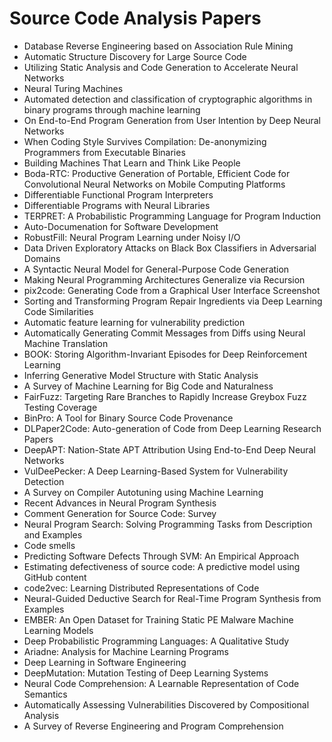 # Source Code Analysis Papers

<ul>

                             

 <li><a target="_blank" href="https://github.com/manjunath5496/Source-Code-Analysis-Papers/blob/master/s(1).pdf" style="text-decoration:none;">Database Reverse Engineering based on Association Rule Mining</a></li>

 <li><a target="_blank" href="https://github.com/manjunath5496/Source-Code-Analysis-Papers/blob/master/s(2).pdf" style="text-decoration:none;">Automatic Structure Discovery for Large Source Code</a></li>

<li><a target="_blank" href="https://github.com/manjunath5496/Source-Code-Analysis-Papers/blob/master/s(3).pdf" style="text-decoration:none;">Utilizing Static Analysis and Code Generation to Accelerate Neural Networks</a></li>
 <li><a target="_blank" href="https://github.com/manjunath5496/Source-Code-Analysis-Papers/blob/master/s(4).pdf" style="text-decoration:none;">Neural Turing Machines</a></li>                              
<li><a target="_blank" href="https://github.com/manjunath5496/Source-Code-Analysis-Papers/blob/master/s(5).pdf" style="text-decoration:none;">Automated detection and classification of cryptographic algorithms in binary programs through machine learning</a></li>
<li><a target="_blank" href="https://github.com/manjunath5496/Source-Code-Analysis-Papers/blob/master/s(6).pdf" style="text-decoration:none;">On End-to-End Program Generation from User Intention by Deep Neural Networks</a></li>
 <li><a target="_blank" href="https://github.com/manjunath5496/Source-Code-Analysis-Papers/blob/master/s(7).pdf" style="text-decoration:none;">When Coding Style Survives Compilation: De-anonymizing Programmers from Executable Binaries</a></li>

 <li><a target="_blank" href="https://github.com/manjunath5496/Source-Code-Analysis-Papers/blob/master/s(8).pdf" style="text-decoration:none;"> Building Machines That Learn and Think Like People </a></li>
   <li><a target="_blank" href="https://github.com/manjunath5496/Source-Code-Analysis-Papers/blob/master/s(9).pdf" style="text-decoration:none;">Boda-RTC: Productive Generation of Portable, Efficient Code for Convolutional Neural Networks on Mobile Computing Platforms</a></li>
  
   
 <li><a target="_blank" href="https://github.com/manjunath5496/Source-Code-Analysis-Papers/blob/master/s(10).pdf" style="text-decoration:none;">Differentiable Functional Program Interpreters </a></li>                              
<li><a target="_blank" href="https://github.com/manjunath5496/Source-Code-Analysis-Papers/blob/master/s(11).pdf" style="text-decoration:none;">Differentiable Programs with Neural Libraries</a></li>
<li><a target="_blank" href="https://github.com/manjunath5496/Source-Code-Analysis-Papers/blob/master/s(12).pdf" style="text-decoration:none;">TERPRET: A Probabilistic Programming Language for Program Induction</a></li>
<li><a target="_blank" href="https://github.com/manjunath5496/Source-Code-Analysis-Papers/blob/master/s(13).pdf" style="text-decoration:none;">Auto-Documenation for Software Development</a></li>

<li><a target="_blank" href="https://github.com/manjunath5496/Source-Code-Analysis-Papers/blob/master/s(14).pdf" style="text-decoration:none;">RobustFill: Neural Program Learning under Noisy I/O</a></li>
                              
<li><a target="_blank" href="https://github.com/manjunath5496/Source-Code-Analysis-Papers/blob/master/s(15).pdf" style="text-decoration:none;">Data Driven Exploratory Attacks on Black Box Classifiers in Adversarial Domains</a></li>

<li><a target="_blank" href="https://github.com/manjunath5496/Source-Code-Analysis-Papers/blob/master/s(16).pdf" style="text-decoration:none;">A Syntactic Neural Model for General-Purpose Code Generation</a></li>

  <li><a target="_blank" href="https://github.com/manjunath5496/Source-Code-Analysis-Papers/blob/master/s(17).pdf" style="text-decoration:none;">Making Neural Programming Architectures Generalize via Recursion</a></li>   
  
<li><a target="_blank" href="https://github.com/manjunath5496/Source-Code-Analysis-Papers/blob/master/s(18).pdf" style="text-decoration:none;">pix2code: Generating Code from a Graphical User Interface Screenshot</a></li> 

  
<li><a target="_blank" href="https://github.com/manjunath5496/Source-Code-Analysis-Papers/blob/master/s(19).pdf" style="text-decoration:none;">Sorting and Transforming Program Repair Ingredients via Deep Learning Code Similarities</a></li> 

<li><a target="_blank" href="https://github.com/manjunath5496/Source-Code-Analysis-Papers/blob/master/s(20).pdf" style="text-decoration:none;">Automatic feature learning for vulnerability prediction</a></li>

<li><a target="_blank" href="https://github.com/manjunath5496/Source-Code-Analysis-Papers/blob/master/s(21).pdf" style="text-decoration:none;">Automatically Generating Commit Messages from Diffs using Neural Machine Translation</a></li>
<li><a target="_blank" href="https://github.com/manjunath5496/Source-Code-Analysis-Papers/blob/master/s(22).pdf" style="text-decoration:none;">BOOK: Storing Algorithm-Invariant Episodes for Deep Reinforcement Learning</a></li> 
 <li><a target="_blank" href="https://github.com/manjunath5496/Source-Code-Analysis-Papers/blob/master/s(23).pdf" style="text-decoration:none;">Inferring Generative Model Structure with Static Analysis</a></li> 
 

   <li><a target="_blank" href="https://github.com/manjunath5496/Source-Code-Analysis-Papers/blob/master/s(24).pdf" style="text-decoration:none;">A Survey of Machine Learning for Big Code and Naturalness</a></li>
 
   <li><a target="_blank" href="https://github.com/manjunath5496/Source-Code-Analysis-Papers/blob/master/s(25).pdf" style="text-decoration:none;">FairFuzz: Targeting Rare Branches to Rapidly Increase Greybox Fuzz Testing Coverage</a></li>                              
 <li><a target="_blank" href="https://github.com/manjunath5496/Source-Code-Analysis-Papers/blob/master/s(26).pdf" style="text-decoration:none;">BinPro: A Tool for Binary Source Code Provenance</a></li>
 <li><a target="_blank" href="https://github.com/manjunath5496/Source-Code-Analysis-Papers/blob/master/s(27).pdf" style="text-decoration:none;">DLPaper2Code: Auto-generation of Code from Deep Learning Research Papers</a></li>
   
 
   <li><a target="_blank" href="https://github.com/manjunath5496/Source-Code-Analysis-Papers/blob/master/s(28).pdf" style="text-decoration:none;">DeepAPT: Nation-State APT Attribution Using End-to-End Deep Neural Networks</a></li>
 
   <li><a target="_blank" href="https://github.com/manjunath5496/Source-Code-Analysis-Papers/blob/master/s(29).pdf" style="text-decoration:none;">VulDeePecker: A Deep Learning-Based System for Vulnerability Detection </a></li>                              

  <li><a target="_blank" href="https://github.com/manjunath5496/Source-Code-Analysis-Papers/blob/master/s(30).pdf" style="text-decoration:none;">A Survey on Compiler Autotuning using Machine Learning</a></li>
 
   <li><a target="_blank" href="https://github.com/manjunath5496/Source-Code-Analysis-Papers/blob/master/s(31).pdf" style="text-decoration:none;">Recent Advances in Neural Program Synthesis</a></li> 
    <li><a target="_blank" href="https://github.com/manjunath5496/Source-Code-Analysis-Papers/blob/master/s(32).pdf" style="text-decoration:none;">Comment Generation for Source Code: Survey</a></li> 

   <li><a target="_blank" href="https://github.com/manjunath5496/Source-Code-Analysis-Papers/blob/master/s(33).pdf" style="text-decoration:none;">Neural Program Search: Solving Programming Tasks from Description and Examples</a></li>                              

  <li><a target="_blank" href="https://github.com/manjunath5496/Source-Code-Analysis-Papers/blob/master/s(34).pdf" style="text-decoration:none;">Code smells</a></li> 
 
  <li><a target="_blank" href="https://github.com/manjunath5496/Source-Code-Analysis-Papers/blob/master/s(35).pdf" style="text-decoration:none;">Predicting Software Defects Through SVM: An Empirical Approach</a></li> 

  <li><a target="_blank" href="https://github.com/manjunath5496/Source-Code-Analysis-Papers/blob/master/s(36).pdf" style="text-decoration:none;">Estimating defectiveness of source code: A predictive model using GitHub content</a></li> 
 
<li><a target="_blank" href="https://github.com/manjunath5496/Source-Code-Analysis-Papers/blob/master/s(37).pdf" style="text-decoration:none;">code2vec: Learning Distributed Representations of Code</a></li>
 <li><a target="_blank" href="https://github.com/manjunath5496/Source-Code-Analysis-Papers/blob/master/s(38).pdf" style="text-decoration:none;">Neural-Guided Deductive Search for Real-Time Program Synthesis from Examples</a></li>
<li><a target="_blank" href="https://github.com/manjunath5496/Source-Code-Analysis-Papers/blob/master/s(39).pdf" style="text-decoration:none;">EMBER: An Open Dataset for Training Static PE Malware Machine Learning Models</a></li>
 <li><a target="_blank" href="https://github.com/manjunath5496/Source-Code-Analysis-Papers/blob/master/s(40).pdf" style="text-decoration:none;">Deep Probabilistic Programming Languages: A Qualitative Study</a></li>                              
<li><a target="_blank" href="https://github.com/manjunath5496/Source-Code-Analysis-Papers/blob/master/s(41).pdf" style="text-decoration:none;">Ariadne: Analysis for Machine Learning Programs</a></li>
<li><a target="_blank" href="https://github.com/manjunath5496/Source-Code-Analysis-Papers/blob/master/s(42).pdf" style="text-decoration:none;">Deep Learning in Software Engineering</a></li>
 
  <li><a target="_blank" href="https://github.com/manjunath5496/Source-Code-Analysis-Papers/blob/master/s(43).pdf" style="text-decoration:none;">DeepMutation: Mutation Testing of Deep Learning Systems</a></li>
 <li><a target="_blank" href="https://github.com/manjunath5496/Source-Code-Analysis-Papers/blob/master/s(44).pdf" style="text-decoration:none;">Neural Code Comprehension: A Learnable Representation of Code Semantics</a></li>
   <li><a target="_blank" href="https://github.com/manjunath5496/Source-Code-Analysis-Papers/blob/master/s(45).pdf" style="text-decoration:none;">Automatically Assessing Vulnerabilities Discovered by Compositional Analysis</a></li>  
   
<li><a target="_blank" href="https://github.com/manjunath5496/Source-Code-Analysis-Papers/blob/master/s(46).pdf" style="text-decoration:none;">A Survey of Reverse Engineering and Program Comprehension</a></li> 
                             
</ul>
  
  

